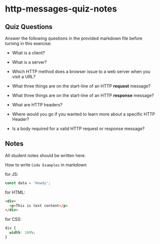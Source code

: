# http-messages-quiz-notes

## Quiz Questions

Answer the following questions in the provided markdown file before turning in this exercise:

- What is a client?

- What is a server?

- Which HTTP method does a browser issue to a web server when you visit a URL?

- What three things are on the start-line of an HTTP **request** message?

- What three things are on the start-line of an HTTP **response** message?

- What are HTTP headers?

- Where would you go if you wanted to learn more about a specific HTTP Header?

- Is a body required for a valid HTTP request or response message?

## Notes

All student notes should be written here.

How to write `Code Examples` in markdown

for JS:

```javascript
const data = 'Howdy';
```

for HTML:

```html
<div>
  <p>This is text content</p>
</div>
```

for CSS:

```css
div {
  width: 100%;
}
```
